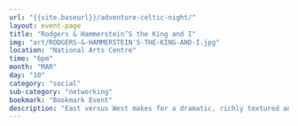 ```yaml
---
url: "{{site.baseurl}}/adventure-celtic-night/"
layout: event-page
title: "Rodgers & Hammerstein’S the King and I"
img: "art/RODGERS-&-HAMMERSTEIN'S-THE-KING-AND-I.jpg"
location: "National Arts Centre"
time: "6pm"
month: "MAR"
day: "10"
category: "social"
sub-category: "networking"
bookmark: "Bookmark Event"
description: "East versus West makes for a dramatic, richly textured and ultimately uplifting tale of enormous fascination. It is 1862 in Siam when an English widow, Anna Leonowens, and her young son arrive at the Royal Palace in Bangkok, having been summoned by the King to serve as tutor to his many children and wives. The King is largely considered to be a barbarian by those in the West, and he seeks Anna's assistance in changing his image, if not his ways. With both keeping a firm grip on their respective traditions and values, Anna and the King grow to understand and, eventually, respect one another, in a truly unique love story. Along with the dazzling score, the incomparable Jerome Robbins ballet, 'The Small House of Uncle Thomas,' is one of the all-time marvels of the musical stage."
---
```

